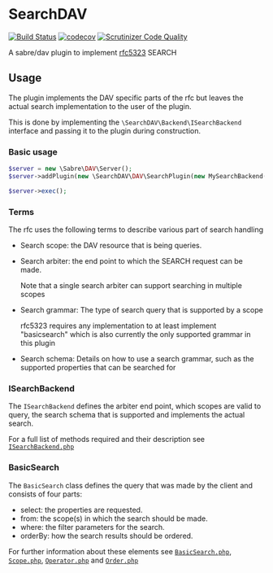 # SearchDAV

[![Build Status](https://travis-ci.org/icewind1991/SearchDAV.svg?branch=master)](https://travis-ci.org/icewind1991/SearchDAV)
[![codecov](https://codecov.io/gh/icewind1991/SearchDAV/branch/master/graph/badge.svg)](https://codecov.io/gh/icewind1991/SearchDAV)
[![Scrutinizer Code Quality](https://scrutinizer-ci.com/g/icewind1991/SearchDAV/badges/quality-score.png?b=master)](https://scrutinizer-ci.com/g/icewind1991/SearchDAV/?branch=master)

A sabre/dav plugin to implement [rfc5323](https://tools.ietf.org/search/rfc5323) SEARCH

## Usage

The plugin implements the DAV specific parts of the rfc but leaves the actual search
implementation to the user of the plugin.

This is done by implementing the `\SearchDAV\Backend\ISearchBackend` interface and passing
it to the plugin during construction.

### Basic usage

```php
$server = new \Sabre\DAV\Server();
$server->addPlugin(new \SearchDAV\DAV\SearchPlugin(new MySearchBackend()));

$server->exec();
```

### Terms

The rfc uses the following terms to describe various part of search handling

- Search scope: the DAV resource that is being queries.
- Search arbiter: the end point to which the SEARCH request can be made.
 
  Note that a single search arbiter can support searching in multiple scopes
  
- Search grammar: The type of search query that is supported by a scope
 
  rfc5323 requires any implementation to at least implement "basicsearch" which is 
  also currently the only supported grammar in this plugin
  
- Search schema: Details on how to use a search grammar,
such as the supported properties that can be searched for


### ISearchBackend

The `ISearchBackend` defines the arbiter end point, which scopes are valid to query,
the search schema that is supported and implements the actual search.

For a full list of methods required and their description see [`ISearchBackend.php`](src/Backend/ISearchBackend.php)

### BasicSearch

The `BasicSearch` class defines the query that was made by the client and consists of four parts:

- select: the properties are requested.
- from: the scope(s) in which the search should be made.
- where: the filter parameters for the search.
- orderBy: how the search results should be ordered.

For further information about these elements see
 [`BasicSearch.php`](src/XML/BasicSearch.php), [`Scope.php`](src/XML/Scope.php),
  [`Operator.php`](src/XML/Operator.php) and [`Order.php`](src/XML/Order.php)
